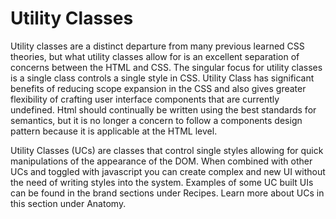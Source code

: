 # Utility Classes

Utility classes are a distinct departure from many previous learned CSS theories, but what utility classes allow for is an excellent separation of concerns between the HTML and CSS. The singular focus for utility classes is a single class controls a single style in CSS. Utility Class has significant benefits of reducing scope expansion in the CSS and also gives greater flexibility of crafting user interface components that are currently undefined. Html should continually be written using the best standards for semantics, but it is no longer a concern to follow a components design pattern because it is applicable at the HTML level.

Utility Classes (UCs) are classes that control single styles allowing for quick manipulations of the appearance of the DOM.  When combined with other UCs and toggled with javascript you can create complex and new UI without the need of writing styles into the system. Examples of some UC built UIs can be found in the brand sections under Recipes. Learn more about UCs in this section under Anatomy.  
